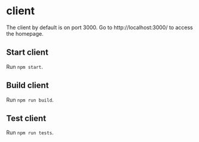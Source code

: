 # client
The client by default is on port 3000. Go to http://localhost:3000/ to access the homepage. 

## Start client

Run `npm start`.

## Build client

Run `npm run build`.

## Test client

Run `npm run tests`.
